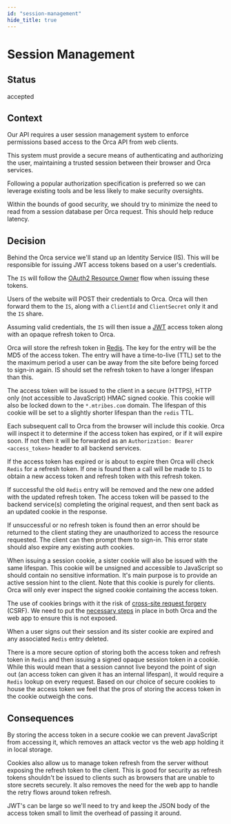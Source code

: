 ```yaml
---
id: "session-management"
hide_title: true
---
```


# Session Management

## Status

accepted

## Context

Our API requires a user session management system to enforce permissions based access to the Orca
API from web clients.

This system must provide a secure means of authenticating and authorizing the user, maintaining a
trusted session between their browser and Orca services.

Following a popular authorization specification is preferred so we can leverage existing tools and
be less likely to make security oversights.

Within the bounds of good security, we should try to minimize the need to read from a session
database per Orca request. This should help reduce latency.

## Decision

Behind the Orca service we'll stand up an Identity Service (IS). This will be responsible for
issuing JWT access tokens based on a user's credentials.

The `IS` will follow the [OAuth2 Resource Owner](https://tools.ietf.org/html/rfc6749#section-4.3)
flow when issuing these tokens.

Users of the website will POST their credentials to Orca. Orca will then forward them to the `IS`,
along with a `ClientId` and `ClientSecret` only it and the `IS` share.

Assuming valid credentials, the `IS` will then issue a [JWT](https://jwt.io) access token along with
an opaque refresh token to Orca.

Orca will store the refresh token in [Redis](https://redis.io). The key for the entry will be the
MD5 of the access token. The entry will have a time-to-live (TTL) set to the the maximum period a
user can be away from the site before being forced to sign-in again. IS should set the refresh token
to have a longer lifespan than this.

The access token will be issued to the client in a secure (HTTPS), HTTP only (not accessible to
JavaScript) HMAC signed cookie. This cookie will also be locked down to the `*.mtribes.com` domain.
The lifespan of this cookie will be set to a slightly shorter lifespan than the `redis` TTL.

Each subsequent call to Orca from the browser will include this cookie. Orca will inspect it to
determine if the access token has expired, or if it will expire soon. If not then it will be
forwarded as an `Authorization: Bearer <access_token>` header to all backend services.

If the access token has expired or is about to expire then Orca will check `Redis` for a refresh
token. If one is found then a call will be made to `IS` to obtain a new access token and refresh
token with this refresh token.

If successful the old `Redis` entry will be removed and the new one added with the updated refresh
token. The access token will be passed to the backend service(s) completing the original request,
and then sent back as an updated cookie in the response.

If unsuccessful or no refresh token is found then an error should be returned to the client stating
they are unauthorized to access the resource requested. The client can then prompt them to sign-in.
This error state should also expire any existing auth cookies.

When issuing a session cookie, a sister cookie will also be issued with the same lifespan. This
cookie will be unsigned and accessible to JavaScript so should contain no sensitive information.
It's main purpose is to provide an active session hint to the client. Note that this cookie is
purely for clients. Orca will only ever inspect the signed cookie containing the access token.

The use of cookies brings with it the risk of
[cross-site request forgery](<https://www.owasp.org/index.php/Cross-Site_Request_Forgery_(CSRF)>)
(CSRF). We need to put the
[necessary steps](<https://www.owasp.org/index.php/Cross-Site_Request_Forgery_(CSRF)_Prevention_Cheat_Sheet>)
in place in both Orca and the web app to ensure this is not exposed.

When a user signs out their session and its sister cookie are expired and any associated `Redis`
entry deleted.

There is a more secure option of storing both the access token and refresh token in `Redis` and then
issuing a signed opaque session token in a cookie. While this would mean that a session cannot live
beyond the point of sign out (an access token can given it has an internal lifespan), it would
require a `Redis` lookup on every request. Based on our choice of secure cookies to house the access
token we feel that the pros of storing the access token in the cookie outweigh the cons.

## Consequences

By storing the access token in a secure cookie we can prevent JavaScript from accessing it, which
removes an attack vector vs the web app holding it in local storage.

Cookies also allow us to manage token refresh from the server without exposing the refresh token to
the client. This is good for security as refresh tokens shouldn't be issued to clients such as
browsers that are unable to store secrets securely. It also removes the need for the web app to
handle the retry flows around token refresh.

JWT's can be large so we'll need to try and keep the JSON body of the access token small to limit
the overhead of passing it around.

